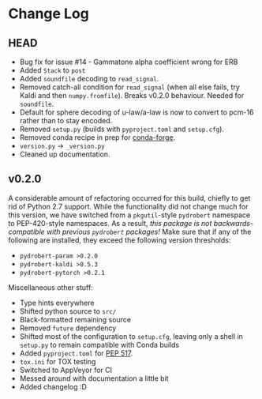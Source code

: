 # Change Log

## HEAD

- Bug fix for issue #14 - Gammatone alpha coefficient wrong for ERB
- Added `Stack` to `post`
- Added `soundfile` decoding to `read_signal`.
- Removed catch-all condition for `read_signal` (when all else fails, try
  Kaldi and then `numpy.fromfile`). Breaks v0.2.0 behaviour. Needed for
  `soundfile`.
- Default for sphere decoding of u-law/a-law is now to convert to pcm-16 rather
  than to stay encoded.
- Removed `setup.py` (builds with `pyproject.toml` and `setup.cfg`).
- Removed conda recipe in prep for [conda-forge](https://conda-forge.org/).
- `version.py` -> `_version.py`
- Cleaned up documentation.

## v0.2.0

A considerable amount of refactoring occurred for this build, chiefly to get
rid of Python 2.7 support. While the functionality did not change much for this
version, we have switched from a `pkgutil`-style `pydrobert` namespace to
PEP-420-style namespaces. As a result, *this package is not
backwards-compatible with previous `pydrobert` packages!* Make sure that if any
of the following are installed, they exceed the following version thresholds:

- `pydrobert-param >0.2.0`
- `pydrobert-kaldi >0.5.3`
- `pydrobert-pytorch >0.2.1`

Miscellaneous other stuff:

- Type hints everywhere
- Shifted python source to `src/`
- Black-formatted remaining source
- Removed `future` dependency
- Shifted most of the configuration to `setup.cfg`, leaving only a shell
  in `setup.py` to remain compatible with Conda builds
- Added `pyproject.toml` for [PEP
  517](https://www.python.org/dev/peps/pep-0517/).
- `tox.ini` for TOX testing
- Switched to AppVeyor for CI
- Messed around with documentation a little bit
- Added changelog :D
